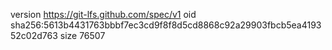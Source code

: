 version https://git-lfs.github.com/spec/v1
oid sha256:5613b4431763bbbf7ec3cd9f8f8d5cd8868c92a29903fbcb5ea419352c02d763
size 76507
